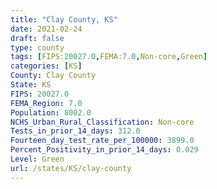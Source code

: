 ```yaml
---
title: "Clay County, KS"
date: 2021-02-24
draft: false
type: county
tags: [FIPS:20027.0,FEMA:7.0,Non-core,Green]
categories: [KS]
County: Clay County
State: KS
FIPS: 20027.0
FEMA_Region: 7.0
Population: 8002.0
NCHS_Urban_Rural_Classification: Non-core
Tests_in_prior_14_days: 312.0
Fourteen_day_test_rate_per_100000: 3899.0
Percent_Positivity_in_prior_14_days: 0.029
Level: Green
url: /states/KS/clay-county
---
```



